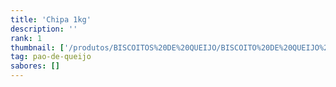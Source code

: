 ```yaml
---
title: 'Chipa 1kg'
description: ''
rank: 1
thumbnail: ['/produtos/BISCOITOS%20DE%20QUEIJO/BISCOITO%20DE%20QUEIJO%20-%20CHIPA%201KG.png']
tag: pao-de-queijo
sabores: []
---
```

